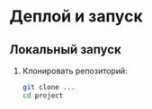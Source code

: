 # Деплой и запуск

## Локальный запуск
1. Клонировать репозиторий:
   ```bash
   git clone ...
   cd project
